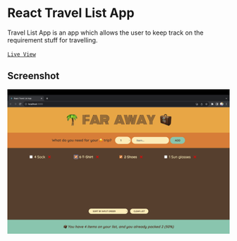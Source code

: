# React Travel List App

Travel List App is an app which allows the user to keep track on the requirement stuff for travelling.

[`Live View`](https://react-travel-list-app.vercel.app/)

## Screenshot

![](/screenshot/app.png)
